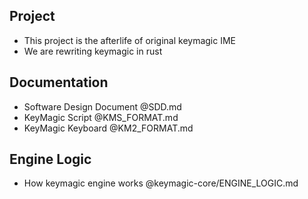 ## Project

- This project is the afterlife of original keymagic IME
- We are rewriting keymagic in rust

## Documentation

- Software Design Document @SDD.md
- KeyMagic Script @KMS_FORMAT.md
- KeyMagic Keyboard @KM2_FORMAT.md

## Engine Logic

- How keymagic engine works @keymagic-core/ENGINE_LOGIC.md